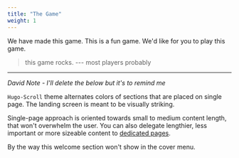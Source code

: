 ```yaml
---
title: "The Game"
weight: 1
---
```


We have made this game.  This is a fun game.  We'd like for you to play this game.

>this game rocks. --- most players probably

---
*David Note - I'll delete the below but it's to remind me*

`Hugo-Scroll` theme alternates colors of sections that are placed on single page. 
The landing screen is meant to be visually striking.

Single-page approach is oriented towards small to medium content length, that won't overwhelm the user. 
You can also delegate lengthier, less important or more sizeable content to [dedicated pages](services).

By the way this welcome section won't show in the cover menu.